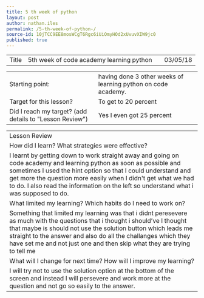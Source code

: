 ```yaml
---
title: 5 th week of python 
layout: post
author: nathan.iles
permalink: /5-th-week-of-python-/
source-id: 10jTCC9EE8mosWCgT6Rgc6iUiOmyHOd2xUvuvXIW9jc0
published: true
---
```

<table>
  <tr>
    <td>Title</td>
    <td>5th week of code academy learning python</td>
    <td></td>
    <td>03/05/18</td>
  </tr>
</table>


<table>
  <tr>
    <td>Starting point:</td>
    <td>having done 3 other weeks of learning python on code academy.</td>
  </tr>
  <tr>
    <td>Target for this lesson?</td>
    <td>To get to 20 percent                                                                                                                                                                                                                                                                                                                   </td>
  </tr>
  <tr>
    <td>Did I reach my target? 
(add details to "Lesson Review")</td>
    <td> Yes I even got 25 percent</td>
  </tr>
</table>


<table>
  <tr>
    <td>Lesson Review</td>
  </tr>
  <tr>
    <td>How did I learn? What strategies were effective? </td>
  </tr>
  <tr>
    <td>I learnt by getting down to work straight away and going on code academy and learning python as soon as possible and sometimes I used the hint option so that I could understand and get more the question more easily when I didn't get what we had to do. I also read the information on the left so understand what i was supposed to do.</td>
  </tr>
  <tr>
    <td>What limited my learning? Which habits do I need to work on? </td>
  </tr>
  <tr>
    <td>Something that limited my learning was that i didnt peresevere as much with the questions that i thought i should’ve I thought that maybe is should not use the solution button which leads me straight to the answer and also do all the challanges which they have set me and not just one and then skip what they are trying to tell me
</td>
  </tr>
  <tr>
    <td>What will I change for next time? How will I improve my learning?</td>
  </tr>
  <tr>
    <td>I will try not to use the solution option at the bottom of the screen and instead I will persevere and work more at the question and not go so easily to the answer.</td>
  </tr>
</table>


